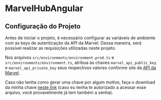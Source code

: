 # MarvelHubAngular

## Configuração do Projeto

Antes de iniciar o projeto, é necessário configurar as variáveis de ambiente com as keys de autenticação da API da Marvel. Dessa maneira, será possível realizar as requisições utilizadas neste projeto.

Nos arquivos `src/environments/environment.prod.ts` e `src/environments/environment.ts`, atribua às chaves `marvel_api_public_key` e  `marvel_api_private_key` seus respectivos valores conforme site da [API da Marvel](https://developer.marvel.com/documentation/getting_started).

Caso não tenha como gerar uma chave por algum motivo, faça o download da minha chave [neste link](https://drive.google.com/file/d/11YI4hjyCFRb3H0juRyJRt7MIBa5bau58/view?usp=sharing) (caso eu tenha te autorizado a acessar esse arquivo, você provavelmente já tem também a senha).